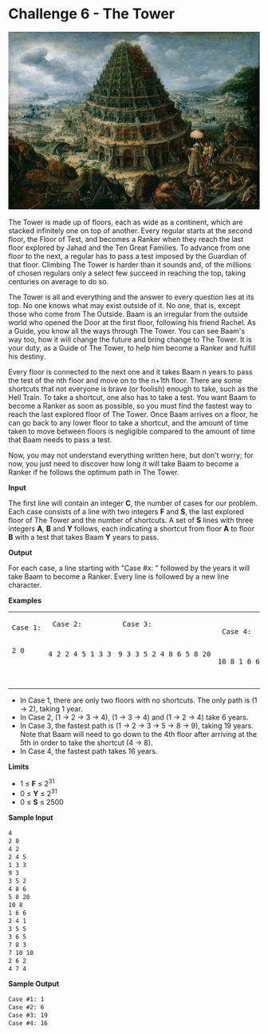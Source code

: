 # Challenge 6 - The Tower

![tower](https://raw.githubusercontent.com/kutyel/TuentiChallenge7/master/Challenge%2006/tower.jpg)

The Tower is made up of floors, each as wide as a continent, which are stacked infinitely one on top of another. Every regular starts at the second floor, the Floor of Test, and becomes a Ranker when they reach the last floor explored by Jahad and the Ten Great Families. To advance from one floor to the next, a regular has to pass a test imposed by the Guardian of that floor. Climbing The Tower is harder than it sounds and, of the millions of chosen regulars only a select few succeed in reaching the top, taking centuries on average to do so.

The Tower is all and everything and the answer to every question lies at its top. No one knows what may exist outside of it. No one, that is, except those who come from The Outside. Baam is an irregular from the outside world who opened the Door at the first floor, following his friend Rachel. As a Guide, you know all the ways through The Tower. You can see Baam's way too, how it will change the future and bring change to The Tower. It is your duty, as a Guide of The Tower, to help him become a Ranker and fulfill his destiny.

Every floor is connected to the next one and it takes Baam n years to pass the test of the nth floor and move on to the n+1th floor. There are some shortcuts that not everyone is brave (or foolish) enough to take, such as the Hell Train. To take a shortcut, one also has to take a test. You want Baam to become a Ranker as soon as possible, so you must find the fastest way to reach the last explored floor of The Tower. Once Baam arrives on a floor, he can go back to any lower floor to take a shortcut, and the amount of time taken to move between floors is negligible compared to the amount of time that Baam needs to pass a test.

Now, you may not understand everything written here, but don't worry; for now, you just need to discover how long it will take Baam to become a Ranker if he follows the optimum path in The Tower.

**Input**

The first line will contain an integer **C**, the number of cases for our problem.
Each case consists of a line with two integers **F** and **S**, the last explored floor of The Tower and the number of shortcuts. A set of **S** lines with three integers **A**, **B** and **Y** follows, each indicating a shortcut from floor **A** to floor **B** with a test that takes Baam **Y** years to pass.

**Output**

For each case, a line starting with "Case #x: " followed by the years it will take Baam to become a Ranker. Every line is followed by a new line character.

**Examples**
<table><tbody><tr>
<td><pre>
Case 1:

2 0








</pre></td><td><pre>
Case 2:

4 2
2 4 5
1 3 3






</pre></td><td><pre>
Case 3:

9 3
3 5 2
4 8 6
5 8 20





</pre></td><td><pre>
Case 4:

10 8
1 6 6
2 4 1
3 5 5
3 6 5
7 8 3
7 10 10
2 6 2
4 7 4
</pre></td>
</tr></tbody></table>

- In Case 1, there are only two floors with no shortcuts. The only path is (1 → 2), taking 1 year.
- In Case 2, (1 → 2 → 3 → 4), (1 → 3 → 4) and (1 → 2 → 4) take 6 years.
- In Case 3, the fastest path is (1 → 2 → 3 → 5 → 8 → 9), taking 19 years. Note that Baam will need to go down to the 4th floor after arriving at the 5th in order to take the shortcut (4 → 8).
- In Case 4, the fastest path takes 16 years.

**Limits**

- 1 ≤ **F** ≤ 2<sup>31</sup>
- 0 ≤ **Y** ≤ 2<sup>31</sup>
- 0 ≤ **S** ≤ 2500

**Sample Input**
```
4
2 0
4 2
2 4 5
1 3 3
9 3
3 5 2
4 8 6
5 8 20
10 8
1 6 6
2 4 1
3 5 5
3 6 5
7 8 3
7 10 10
2 6 2
4 7 4
```
**Sample Output**
```
Case #1: 1
Case #2: 6
Case #3: 19
Case #4: 16
```
